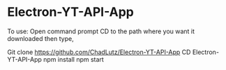 # Electron-YT-API-App
 
To use:
Open command prompt
CD to the path where you want it downloaded then type,

Git clone https://github.com/ChadLutz/Electron-YT-API-App
CD Electron-YT-API-App
npm install
npm start
